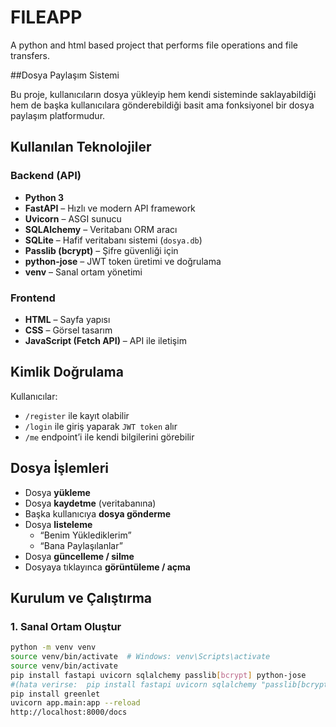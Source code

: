 # FILEAPP
A python and html based project that performs file operations and file transfers.

##Dosya Paylaşım Sistemi

Bu proje, kullanıcıların dosya yükleyip hem kendi sisteminde saklayabildiği hem de başka kullanıcılara gönderebildiği basit ama fonksiyonel bir dosya paylaşım platformudur.

## Kullanılan Teknolojiler

### Backend (API)
- **Python 3**
- **FastAPI** – Hızlı ve modern API framework
- **Uvicorn** – ASGI sunucu
- **SQLAlchemy** – Veritabanı ORM aracı
- **SQLite** – Hafif veritabanı sistemi (`dosya.db`)
- **Passlib (bcrypt)** – Şifre güvenliği için
- **python-jose** – JWT token üretimi ve doğrulama
- **venv** – Sanal ortam yönetimi

### Frontend
- **HTML** – Sayfa yapısı
- **CSS** – Görsel tasarım
- **JavaScript (Fetch API)** – API ile iletişim

##  Kimlik Doğrulama
Kullanıcılar:
- `/register` ile kayıt olabilir
- `/login` ile giriş yaparak `JWT token` alır
- `/me` endpoint’i ile kendi bilgilerini görebilir

##  Dosya İşlemleri

- Dosya **yükleme**
- Dosya **kaydetme** (veritabanına)
- Başka kullanıcıya **dosya gönderme**
- Dosya **listeleme**
  - “Benim Yüklediklerim”
  - “Bana Paylaşılanlar”
- Dosya **güncelleme / silme**
- Dosyaya tıklayınca **görüntüleme / açma**

## Kurulum ve Çalıştırma

### 1. Sanal Ortam Oluştur
```bash
python -m venv venv
source venv/bin/activate  # Windows: venv\Scripts\activate
source venv/bin/activate 
pip install fastapi uvicorn sqlalchemy passlib[bcrypt] python-jose
#(hata verirse:  pip install fastapi uvicorn sqlalchemy "passlib[bcrypt]" python-jose)
pip install greenlet
uvicorn app.main:app --reload
http://localhost:8000/docs



